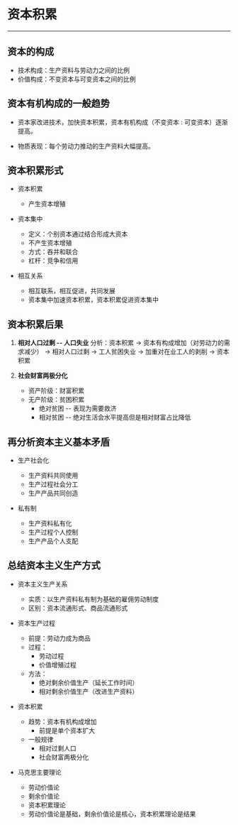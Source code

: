 # 资本积累
---
## 资本的构成
* 技术构成：生产资料与劳动力之间的比例
* 价值构成：不变资本与可变资本之间的比例

## 资本有机构成的一般趋势
* 资本家改进技术，加快资本积累，资本有机构成（不变资本 : 可变资本）逐渐提高。

* 物质表现：每个劳动力推动的生产资料大幅提高。

## 资本积累形式
* 资本积累
    * 产生资本增殖

* 资本集中
    * 定义：个别资本通过结合形成大资本
    * 不产生资本增殖
    * 方式：吞并和联合
    * 杠杆：竞争和信用

* 相互关系
    * 相互联系，相互促进，共同发展
    * 资本集中加速资本积累，资本积累促进资本集中

## 资本积累后果
1. __相对人口过剩 -- 人口失业__
    分析：资本积累 $\rightarrow$ 资本有构成增加（对劳动力的需求减少） $\rightarrow$ 相对人口过剩 $\rightarrow$ 工人贫困失业 $\rightarrow$ 加重对在业工人的剥削 $\rightarrow$ 资本积累

2. __社会财富两极分化__
    * 资产阶级：财富积累
    * 无产阶级：贫困积累
        * 绝对贫困 -- 表现为需要救济
        * 相对贫困 -- 绝对生活会水平提高但是相对财富占比降低

## 再分析资本主义基本矛盾
* 生产社会化
    * 生产资料共同使用
    * 生产过程社会分工
    * 生产产品共同创造

* 私有制
    * 生产资料私有化
    * 生产过程个人控制
    * 生产产品个人支配

## 总结资本主义生产方式
* 资本主义生产关系
    * 实质：以生产资料私有制为基础的雇佣劳动制度
    * 区别：资本流通形式、商品流通形式

* 资本生产过程
    * 前提：劳动力成为商品
    * 过程：
        * 劳动过程
        * 价值增殖过程
    * 方法：
        * 绝对剩余价值生产（延长工作时间）
        * 相对剩余价值生产（改进生产资料）

* 资本积累
    * 趋势：资本有机构成增加
        * 前提是单个资本扩大
    * 一般规律
        * 相对过剩人口
        * 社会财富两极分化

* 马克思主要理论
    * 劳动价值论
    * 剩余价值论
    * 资本积累理论
    * 劳动价值论是基础，剩余价值论是核心，资本积累理论是结果


    
